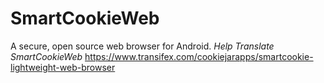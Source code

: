 # SmartCookieWeb
A secure, open source web browser for Android.
*Help Translate SmartCookieWeb*
https://www.transifex.com/cookiejarapps/smartcookie-lightweight-web-browser
